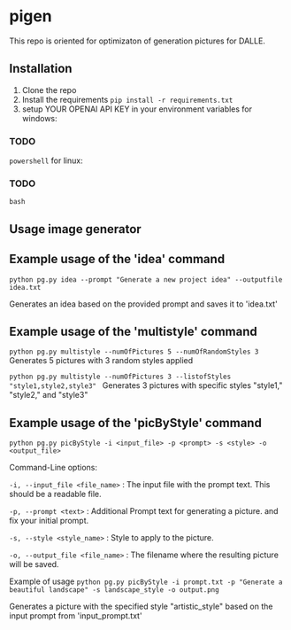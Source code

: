 # pigen
This repo is oriented for optimizaton of generation pictures for DALLE.



## Installation
1. Clone the repo
2. Install the requirements
`pip install -r requirements.txt`
3. setup YOUR OPENAI API KEY in your environment variables
for windows:
### TODO
`powershell`
for linux:
### TODO
`bash `



## Usage image generator

## Example usage of the 'idea' command
`python pg.py idea --prompt "Generate a new project idea" --outputfile idea.txt`

Generates an idea based on the provided prompt and saves it to 'idea.txt'

## Example usage of the 'multistyle' command
`python pg.py multistyle --numOfPictures 5 --numOfRandomStyles 3`
Generates 5 pictures with 3 random styles applied

`python pg.py multistyle --numOfPictures 3 --listofStyles "style1,style2,style3"
`
Generates 3 pictures with specific styles "style1," "style2," and "style3"

## Example usage of the 'picByStyle' command
`python pg.py picByStyle -i <input_file> -p <prompt> -s <style> -o <output_file>`

Command-Line options:

`-i, --input_file <file_name>` : The input file with the prompt text. This should be a readable file.
  
`-p, --prompt <text>` : Additional Prompt text for generating a picture. and fix your initial prompt.
  
`-s, --style <style_name>` : Style to apply to the picture.
 
`-o, --output_file <file_name>` : The filename where the resulting picture will be saved.

Example of usage
`python pg.py picByStyle -i prompt.txt -p "Generate a beautiful landscape" -s landscape_style -o output.png`

Generates a picture with the specified style "artistic_style" based on the input prompt from 'input_prompt.txt'
